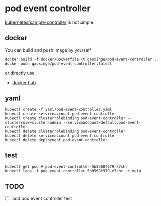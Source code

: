 # pod event controller

[kubernetes/sample-controller](https://github.com/kubernetes/sample-controller) is not simple.

## docker

You can build and push image by yourself

```shell script
docker build -f docker/Dockerfile -t gaoxinge/pod-event-controller .
docker push gaoxinge/pod-event-controller:latest
```

or directly use

- [docker hub](https://hub.docker.com/r/gaoxinge/pod-event-controller)

## yaml

```shell script
kubectl create -f yaml/pod-event-controller.yaml
kubectl create serviceaccount pod-event-controller
kubectl create clusterrolebinding pod-event-controller --clusterrole=cluster-admin --serviceaccount=default:pod-event-controller
kubectl delete clusterrolebinding pod-event-controller
kubectl delete serviceaccount pod-event-controller
kubectl delete deployment pod-event-controller
```

## test

```shell script
kubectl get pod # pod-event-controller-5b8568f979-x7shr
kubectl logs -f pod-event-controller-5b8568f979-x7shr -c main
```

## TODO

- [ ] add pod event controller test